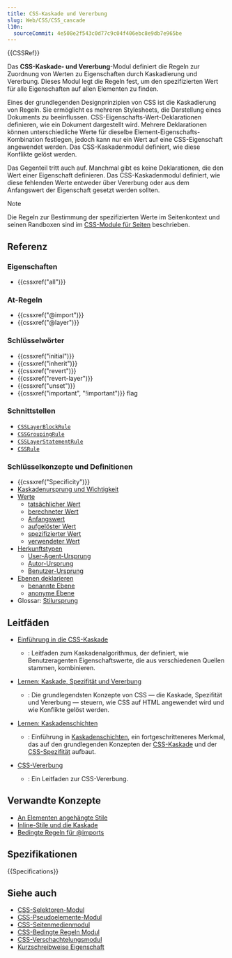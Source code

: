 ```yaml
---
title: CSS-Kaskade und Vererbung
slug: Web/CSS/CSS_cascade
l10n:
  sourceCommit: 4e508e2f543c0d77c9c04f406ebc8e9db7e965be
---
```


{{CSSRef}}

Das **CSS-Kaskade- und Vererbung**-Modul definiert die Regeln zur Zuordnung von Werten zu Eigenschaften durch Kaskadierung und Vererbung. Dieses Modul legt die Regeln fest, um den spezifizierten Wert für alle Eigenschaften auf allen Elementen zu finden.

Eines der grundlegenden Designprinzipien von CSS ist die Kaskadierung von Regeln. Sie ermöglicht es mehreren Stylesheets, die Darstellung eines Dokuments zu beeinflussen. CSS-Eigenschafts-Wert-Deklarationen definieren, wie ein Dokument dargestellt wird. Mehrere Deklarationen können unterschiedliche Werte für dieselbe Element-Eigenschafts-Kombination festlegen, jedoch kann nur ein Wert auf eine CSS-Eigenschaft angewendet werden. Das CSS-Kaskadenmodul definiert, wie diese Konflikte gelöst werden.

Das Gegenteil tritt auch auf. Manchmal gibt es keine Deklarationen, die den Wert einer Eigenschaft definieren. Das CSS-Kaskadenmodul definiert, wie diese fehlenden Werte entweder über Vererbung oder aus dem Anfangswert der Eigenschaft gesetzt werden sollten.

> [!NOTE]
> Die Regeln zur Bestimmung der spezifizierten Werte im Seitenkontext und seinen Randboxen sind im [CSS-Module für Seiten](/de/docs/Web/CSS/CSS_paged_media) beschrieben.

## Referenz

### Eigenschaften

- {{cssxref("all")}}

### At-Regeln

- {{cssxref("@import")}}
- {{cssxref("@layer")}}

### Schlüsselwörter

- {{cssxref("initial")}}
- {{cssxref("inherit")}}
- {{cssxref("revert")}}
- {{cssxref("revert-layer")}}
- {{cssxref("unset")}}
- {{cssxref("important", "!important")}} flag

### Schnittstellen

- [`CSSLayerBlockRule`](/de/docs/Web/API/CSSLayerBlockRule)
- [`CSSGroupingRule`](/de/docs/Web/API/CSSGroupingRule)
- [`CSSLayerStatementRule`](/de/docs/Web/API/CSSLayerStatementRule)
- [`CSSRule`](/de/docs/Web/API/CSSRule)

### Schlüsselkonzepte und Definitionen

- {{cssxref("Specificity")}}
- [Kaskadenursprung und Wichtigkeit](/de/docs/Web/CSS/Cascade)
- [Werte](/de/docs/Web/CSS/Value_definition_syntax)
  - [tatsächlicher Wert](/de/docs/Web/CSS/actual_value)
  - [berechneter Wert](/de/docs/Web/CSS/computed_value)
  - [Anfangswert](/de/docs/Web/CSS/initial_value)
  - [aufgelöster Wert](/de/docs/Web/CSS/resolved_value)
  - [spezifizierter Wert](/de/docs/Web/CSS/specified_value)
  - [verwendeter Wert](/de/docs/Web/CSS/used_value)
- [Herkunftstypen](/de/docs/Web/CSS/Cascade#origin_types)
  - [User-Agent-Ursprung](/de/docs/Web/CSS/Cascade#user-agent_stylesheets)
  - [Autor-Ursprung](/de/docs/Web/CSS/Cascade#author_stylesheets)
  - [Benutzer-Ursprung](/de/docs/Web/CSS/Cascade#user_stylesheets)
- [Ebenen deklarieren](/de/docs/Web/CSS/@import#importing_css_rules_into_a_cascade_layer)
  - [benannte Ebene](/de/docs/Learn/CSS/Building_blocks/Cascade_layers#the_layer_statement_at-rule_for_named_layers)
  - [anonyme Ebene](/de/docs/Learn/CSS/Building_blocks/Cascade_layers#the_layer_block_at-rule_for_named_and_anonymous_layers)
- Glossar: [Stilursprung](/de/docs/Glossary/style_origin)

## Leitfäden

- [Einführung in die CSS-Kaskade](/de/docs/Web/CSS/Cascade)

  - : Leitfaden zum Kaskadenalgorithmus, der definiert, wie Benutzeragenten Eigenschaftswerte, die aus verschiedenen Quellen stammen, kombinieren.

- [Lernen: Kaskade, Spezifität und Vererbung](/de/docs/Learn/CSS/Building_blocks/Cascade_and_inheritance)

  - : Die grundlegendsten Konzepte von CSS — die Kaskade, Spezifität und Vererbung — steuern, wie CSS auf HTML angewendet wird und wie Konflikte gelöst werden.

- [Lernen: Kaskadenschichten](/de/docs/Learn/CSS/Building_blocks/Cascade_layers)

  - : Einführung in [Kaskadenschichten](/de/docs/Web/CSS/@layer), ein fortgeschritteneres Merkmal, das auf den grundlegenden Konzepten der [CSS-Kaskade](/de/docs/Web/CSS/Cascade) und der [CSS-Spezifität](/de/docs/Web/CSS/Specificity) aufbaut.

- [CSS-Vererbung](/de/docs/Web/CSS/Inheritance)
  - : Ein Leitfaden zur CSS-Vererbung.

## Verwandte Konzepte

- [An Elementen angehängte Stile](/de/docs/Web/HTML/Global_attributes/style)
- [Inline-Stile und die Kaskade](/de/docs/Web/CSS/Cascade#inline_styles)
- [Bedingte Regeln für @imports](/de/docs/Web/CSS/@import#importing_css_rules_conditional_on_media_queries)

## Spezifikationen

{{Specifications}}

## Siehe auch

- [CSS-Selektoren-Modul](/de/docs/Web/CSS/CSS_selectors)
- [CSS-Pseudoelemente-Modul](/de/docs/Web/CSS/CSS_pseudo-elements)
- [CSS-Seitenmedienmodul](/de/docs/Web/CSS/CSS_paged_media)
- [CSS-Bedingte Regeln Modul](/de/docs/Web/CSS/CSS_conditional_rules)
- [CSS-Verschachtelungsmodul](/de/docs/Web/CSS/CSS_nesting)
- [Kurzschreibweise Eigenschaft](/de/docs/Web/CSS/Shorthand_properties)
